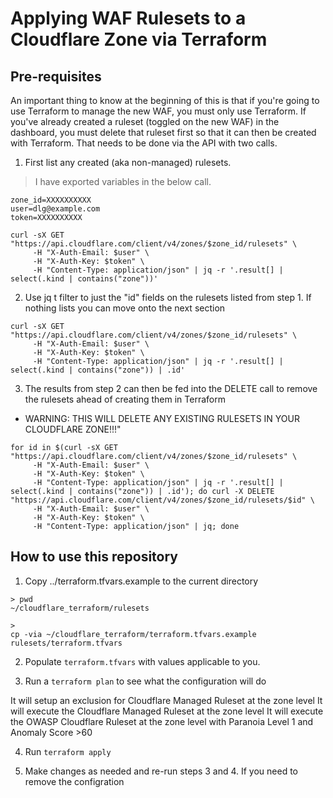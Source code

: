 # Applying WAF Rulesets to a Cloudflare Zone via Terraform

## Pre-requisites 

An important thing to know at the beginning of this is that if you're going to use Terraform to manage the new WAF, you must only use Terraform. If you've already created a ruleset (toggled on the new WAF) in the dashboard, you must delete that ruleset first so that it can then be created with Terraform. That needs to be done via the API with two calls.

1. First list any created (aka non-managed) rulesets.

> I have exported variables in the below call. 

```
zone_id=XXXXXXXXXX
user=dlg@example.com
token=XXXXXXXXXX

curl -sX GET "https://api.cloudflare.com/client/v4/zones/$zone_id/rulesets" \
     -H "X-Auth-Email: $user" \
     -H "X-Auth-Key: $token" \
     -H "Content-Type: application/json" | jq -r '.result[] | select(.kind | contains("zone"))'

```

2. Use jq t filter to just the "id" fields on the rulesets listed from step 1. If nothing lists you can move onto the next section

```
curl -sX GET "https://api.cloudflare.com/client/v4/zones/$zone_id/rulesets" \
     -H "X-Auth-Email: $user" \
     -H "X-Auth-Key: $token" \
     -H "Content-Type: application/json" | jq -r '.result[] | select(.kind | contains("zone")) | .id'
```

3. The results from step 2 can then be fed into the DELETE call to remove the rulesets ahead of creating them in Terraform

* WARNING: THIS WILL DELETE ANY EXISTING RULESETS IN YOUR CLOUDFLARE ZONE!!!"

```
for id in $(curl -sX GET "https://api.cloudflare.com/client/v4/zones/$zone_id/rulesets" \
     -H "X-Auth-Email: $user" \
     -H "X-Auth-Key: $token" \
     -H "Content-Type: application/json" | jq -r '.result[] | select(.kind | contains("zone")) | .id'); do curl -X DELETE "https://api.cloudflare.com/client/v4/zones/$zone_id/rulesets/$id" \
     -H "X-Auth-Email: $user" \
     -H "X-Auth-Key: $token" \
     -H "Content-Type: application/json" | jq; done
```

## How to use this repository 

1. Copy ../terraform.tfvars.example to the current directory

```
> pwd
~/cloudflare_terraform/rulesets

> 
cp -via ~/cloudflare_terraform/terraform.tfvars.example rulesets/terraform.tfvars 
```

2. Populate `terraform.tfvars` with values applicable to you.

3. Run a `terraform plan` to see what the configuration will do

It will setup an exclusion for Cloudflare Managed Ruleset at the zone level
It will execute the Cloudflare Managed Ruleset at the zone level
It will execute the OWASP Cloudflare Ruleset at the zone level with Paranoia Level 1 and Anomaly Score >60

4. Run `terraform apply`

5. Make changes as needed and re-run steps 3 and 4. If you need to remove the configration 
